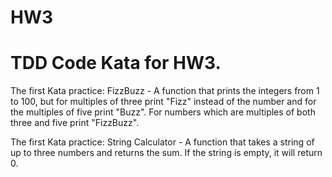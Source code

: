 HW3
===

TDD Code Kata for HW3.
======================

The first Kata practice: FizzBuzz - A function
that prints the integers from 1 to 100, but 
for multiples of three print "Fizz" instead 
of the number and for the multiples of five
print "Buzz". For numbers which are multiples
of both three and five print "FizzBuzz".

The first Kata practice: String Calculator - 
A function that takes a string of up to
three numbers and returns the sum. If the
string is empty, it will return 0.